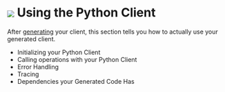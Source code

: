 # <img align="center" src="./images/logo.png">  Using the Python Client

After [generating][generate] your client, this section tells you how to actually use your generated client.

* Initializing your Python Client
* Calling operations with your Python Client
* Error Handling
* Tracing
* Dependencies your Generated Code Has

<!-- LINKS -->
[generate]: https://github.com/Azure/autorest/tree/master/docs/generate/readme.md
[initializing]: ./initializing.md